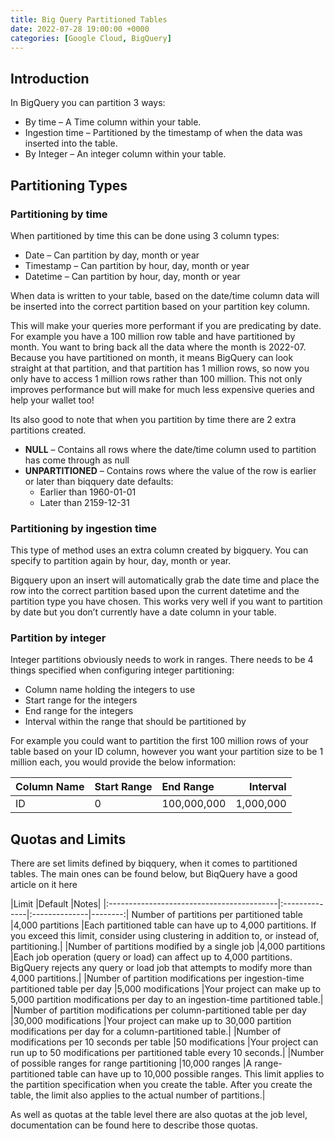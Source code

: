 ```yaml
---
title: Big Query Partitioned Tables
date: 2022-07-28 19:00:00 +0000
categories: [Google Cloud, BigQuery]
---
```

## Introduction
In BigQuery you can partition 3 ways:

- By time – A Time column within your table.
- Ingestion time – Partitioned by the timestamp of when the data was inserted into the table.
- By Integer – An integer column within your table.

## Partitioning Types
### Partitioning by time
When partitioned by time this can be done using 3 column types:

- Date – Can partition by day, month or year
- Timestamp – Can partition by hour, day, month or year
- Datetime – Can partition by hour, day, month or year

When data is written to your table, based on the date/time column data will be inserted into the correct partition based on your partition key column.

This will make your queries more performant if you are predicating by date. For example you have a 100 million row table and have partitioned by month. You want to bring back all the data where the month is 2022-07. Because you have partitioned on month, it means BigQuery can look straight at that partition, and that partition has 1 million rows, so now you only have to access 1 million rows rather than 100 million. This not only improves performance but will make for much less expensive queries and help your wallet too!

Its also good to note that when you partition by time there are 2 extra partitions created.

- __NULL__ – Contains all rows where the date/time column used to partition has come through as null
- __UNPARTITIONED__ – Contains rows where the value of the row is earlier or later than biqquery date defaults:
  + Earlier than 1960-01-01
  + Later than 2159-12-31

### Partitioning by ingestion time
This type of method uses an extra column created by bigquery. You can specify to partition again by hour, day, month or year.

Bigquery upon an insert will automatically grab the date time and place the row into the correct partition based upon the current datetime and the partition type you have chosen. This works very well if you want to partition by date but you don’t currently have a date column in your table.

### Partition by integer
Integer partitions obviously needs to work in ranges. There needs to be 4 things specified when configuring integer partitioning:

- Column name holding the integers to use
- Start range for the integers
- End range for the integers
- Interval within the range that should be partitioned by

For example you could want to partition the first 100 million rows of your table based on your ID column, however you want your partition size to be 1 million each, you would provide the below information:


| Column Name	|Start Range	|End Range	    |Interval |
|:--------------|:--------------|:--------------|--------:|
| ID	        |0	            |100,000,000	|1,000,000|

## Quotas and Limits
There are set limits defined by biqquery, when it comes to partitioned tables. The main ones can be found below, but BiqQuery have a good article on it here

|Limit	                                    |Default	 |Notes|
|:------------------------------------------|:--------------|:--------------|--------:|
Number of partitions per partitioned table	|4,000 partitions	|Each partitioned table can have up to 4,000 partitions. If you exceed this limit, consider using clustering in addition to, or instead of, partitioning.|
|Number of partitions modified by a single job	|4,000 partitions	|Each job operation (query or load) can affect up to 4,000 partitions. BigQuery rejects any query or load job that attempts to modify more than 4,000 partitions.|
|Number of partition modifications per ingestion-time partitioned table per day	|5,000 modifications	|Your project can make up to 5,000 partition modifications per day to an ingestion-time partitioned table.|
|Number of partition modifications per column-partitioned table per day	|30,000 modifications	|Your project can make up to 30,000 partition modifications per day for a column-partitioned table.|
|Number of modifications per 10 seconds per table	|50 modifications	|Your project can run up to 50 modifications per partitioned table every 10 seconds.|
|Number of possible ranges for range partitioning	|10,000 ranges	|A range-partitioned table can have up to 10,000 possible ranges. This limit applies to the partition specification when you create the table. After you create the table, the limit also applies to the actual number of partitions.|

As well as quotas at the table level there are also quotas at the job level, documentation can be found here to describe those quotas.